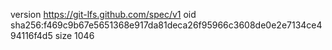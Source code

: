 version https://git-lfs.github.com/spec/v1
oid sha256:f469c9b67e5651368e917da81deca26f95966c3608de0e2e7134ce494116f4d5
size 1046
